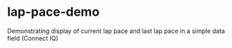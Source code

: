 # lap-pace-demo

Demonstrating display of current lap pace and last lap pace in a simple data field (Connect IQ)
